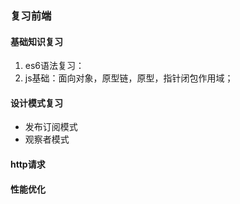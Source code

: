 ### 复习前端
####  基础知识复习
1. es6语法复习：
2. js基础：面向对象，原型链，原型，指针闭包作用域；
####  设计模式复习
- 发布订阅模式
- 观察者模式
#### http请求
#### 性能优化













